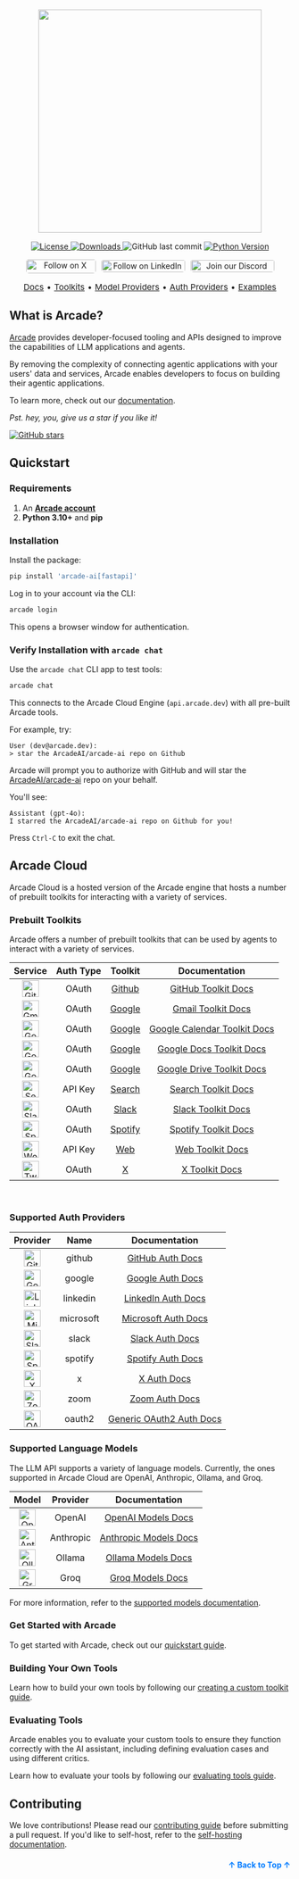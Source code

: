 <h3 align="center">
  <a name="readme-top"></a>
  <img
    src="https://docs.arcade.dev/images/logo/arcade-ai-logo.png"
    style="width: 400px;"
  >
</h3>
<div align="center">
    <a href="https://github.com/arcadeai/arcade-ai/blob/main/LICENSE">
  <img src="https://img.shields.io/badge/License-MIT-yellow.svg" alt="License">
</a>
    <a href="https://pepy.tech/project/arcade-ai">
  <img src="https://static.pepy.tech/badge/arcade-ai" alt="Downloads">
</a>
  <img src="https://img.shields.io/github/last-commit/ArcadeAI/arcade-ai" alt="GitHub last commit">
</a>
<a href="https://img.shields.io/pypi/pyversions/arcade-ai">
  <img src="https://img.shields.io/pypi/pyversions/arcade-ai" alt="Python Version">
</a>
</div>
<div>
  <p align="center" style="display: flex; justify-content: center; gap: 10px;">
    <a href="https://x.com/TryArcade">
      <img src="https://img.shields.io/badge/Follow%20on%20X-000000?style=for-the-badge&logo=x&logoColor=white" alt="Follow on X" style="width: 125px;height: 25px; padding-top: .8px; border-radius: 5px;" />
    </a>
    <a href="https://www.linkedin.com/company/arcade-ai" >
      <img src="https://img.shields.io/badge/Follow%20on%20LinkedIn-0077B5?style=for-the-badge&logo=linkedin&logoColor=white" alt="Follow on LinkedIn" style="width: 150px; padding-top: 1.5px;height: 22px; border-radius: 5px;" />
    </a>
    <a href="https://discord.com/invite/GUZEMpEZ9p">
      <img src="https://img.shields.io/badge/Join%20our%20Discord-5865F2?style=for-the-badge&logo=discord&logoColor=white" alt="Join our Discord" style="width: 150px; padding-top: 1.5px; height: 22px; border-radius: 5px;" />
    </a>
  </p>
</div>

<p align="center" style="display: flex; justify-content: center; gap: 5px; font-size: 15px;">
    <a href="https://docs.arcade.dev/home" target="_blank">Docs</a> •
    <a href="https://docs.arcade.dev/toolkits" target="_blank">Toolkits</a> •
    <a href="https://docs.arcade.dev/supported-models" target="_blank">Model Providers</a> •
    <a href="https://docs.arcade.dev/auth-providers" target="_blank">Auth Providers</a> •
    <a href="https://github.com/ArcadeAI/arcade-ai/tree/main/examples" target="_blank">Examples</a>

## What is Arcade?

[Arcade](https://arcade.dev?ref=github) provides developer-focused tooling and APIs designed to improve the capabilities of LLM applications and agents.

By removing the complexity of connecting agentic applications with your users' data and services, Arcade enables developers to focus on building their agentic applications.

To learn more, check out our [documentation](https://docs.arcade.dev/home).

_Pst. hey, you, give us a star if you like it!_

<a href="https://github.com/ArcadeAI/arcade-ai">
  <img src="https://img.shields.io/github/stars/ArcadeAI/arcade-ai.svg?style=social&label=Star&maxAge=2592000" alt="GitHub stars">
</a>

## Quickstart

### Requirements

1. An **[Arcade account]([https://arcade-ai.typeform.com/early-access](https://account.arcade.dev/registerOrRedirect?return_to=https%3A%2F%2Fapi.arcade.dev%2Fdashboard&new_user_return_to=https%3A%2F%2Fapi.arcade.dev%2Fdashboard%2Fwelcome))**
2. **Python 3.10+** and **pip**

### Installation

Install the package:

```bash
pip install 'arcade-ai[fastapi]'
```

Log in to your account via the CLI:

```bash
arcade login
```

This opens a browser window for authentication.

### Verify Installation with `arcade chat`

Use the `arcade chat` CLI app to test tools:

```bash
arcade chat
```

This connects to the Arcade Cloud Engine (`api.arcade.dev`) with all pre-built Arcade tools.

For example, try:

```text
User (dev@arcade.dev):
> star the ArcadeAI/arcade-ai repo on Github
```

Arcade will prompt you to authorize with GitHub and will star the [ArcadeAI/arcade-ai](https://github.com/ArcadeAI/arcade-ai) repo on your behalf.

You'll see:

```text
Assistant (gpt-4o):
I starred the ArcadeAI/arcade-ai repo on Github for you!
```

Press `Ctrl-C` to exit the chat.

## Arcade Cloud

Arcade Cloud is a hosted version of the Arcade engine that hosts a number of prebuilt toolkits for interacting with a variety of services.

### Prebuilt Toolkits

Arcade offers a number of prebuilt toolkits that can be used by agents to interact with a variety of services.

<table>
  <thead>
    <tr>
      <th style="text-align: center;">Service</th>
      <th style="text-align: center;">Auth Type</th>
      <th style="text-align: center;">Toolkit</th>
      <th style="text-align: center;">Documentation</th>
    </tr>
  </thead>
  <tbody>
    <tr>
      <td style="text-align: center;"><img src="https://docs.arcade.dev/images/icons/github.png" alt="GitHub" width="30" /></td>
      <td style="text-align: center;">OAuth</td>
      <td style="text-align: center;"><a href="https://github.com/ArcadeAI/arcade-ai/tree/main/toolkits/github">Github</a></td>
      <td style="text-align: center;"><a href="https://docs.arcade.dev/toolkits/development/github/github">GitHub Toolkit Docs</a></td>
    </tr>
    <tr>
      <td style="text-align: center;"><img src="https://docs.arcade.dev/images/icons/gmail.png" alt="Gmail" width="30" /></td>
      <td style="text-align: center;">OAuth</td>
      <td style="text-align: center;"><a href="https://github.com/ArcadeAI/arcade-ai/tree/main/toolkits/google/arcade_google/tools/gmail">Google</a></td>
      <td style="text-align: center;"><a href="https://docs.arcade.dev/toolkits/productivity/google/gmail">Gmail Toolkit Docs</a></td>
    </tr>
    <tr>
      <td style="text-align: center;"><img src="https://docs.arcade.dev/images/icons/google_calendar.png" alt="Google Calendar" width="30" /></td>
      <td style="text-align: center;">OAuth</td>
      <td style="text-align: center;"><a href="https://github.com/ArcadeAI/arcade-ai/tree/main/toolkits/google/arcade_google/tools/calendar">Google</a></td>
      <td style="text-align: center;"><a href="https://docs.arcade.dev/toolkits/productivity/google/calendar">Google Calendar Toolkit Docs</a></td>
    </tr>
    <tr>
      <td style="text-align: center;"><img src="https://docs.arcade.dev/images/icons/google_docs.png" alt="Google Docs" width="30" /></td>
      <td style="text-align: center;">OAuth</td>
      <td style="text-align: center;"><a href="https://github.com/ArcadeAI/arcade-ai/tree/main/toolkits/google/arcade_google/tools/docs">Google</a></td>
      <td style="text-align: center;"><a href="https://docs.arcade.dev/toolkits/productivity/google/docs">Google Docs Toolkit Docs</a></td>
    </tr>
    <tr>
      <td style="text-align: center;"><img src="https://docs.arcade.dev/images/icons/google_drive.png" alt="Google Drive" width="30" /></td>
      <td style="text-align: center;">OAuth</td>
      <td style="text-align: center;"><a href="https://github.com/ArcadeAI/arcade-ai/tree/main/toolkits/google/arcade_google/tools/drive">Google</a></td>
      <td style="text-align: center;"><a href="https://docs.arcade.dev/toolkits/productivity/google/drive">Google Drive Toolkit Docs</a></td>
    </tr>
    <tr>
      <td style="text-align: center;"><img src="https://docs.arcade.dev/images/icons/serpapi.png" alt="Search" width="30" /></td>
      <td style="text-align: center;">API Key</td>
      <td style="text-align: center;"><a href="https://github.com/ArcadeAI/arcade-ai/tree/main/toolkits/search">Search</a></td>
      <td style="text-align: center;"><a href="https://docs.arcade.dev/toolkits/development/search">Search Toolkit Docs</a></td>
    </tr>
    <tr>
      <td style="text-align: center;"><img src="https://docs.arcade.dev/images/icons/slack.png" alt="Slack" width="30" /></td>
      <td style="text-align: center;">OAuth</td>
      <td style="text-align: center;"><a href="https://github.com/ArcadeAI/arcade-ai/tree/main/toolkits/slack">Slack</a></td>
      <td style="text-align: center;"><a href="https://docs.arcade.dev/toolkits/social-communication/slack">Slack Toolkit Docs</a></td>
    </tr>
    <tr>
      <td style="text-align: center;"><img src="https://docs.arcade.dev/images/icons/spotify.png" alt="Spotify" width="30" /></td>
      <td style="text-align: center;">OAuth</td>
      <td style="text-align: center;"><a href="https://github.com/ArcadeAI/arcade-ai/tree/main/toolkits/spotify">Spotify</a></td>
      <td style="text-align: center;"><a href="https://docs.arcade.dev/toolkits/entertainment/spotify">Spotify Toolkit Docs</a></td>
    </tr>
    <tr>
      <td style="text-align: center;"><img src="https://docs.arcade.dev/images/icons/web.png" alt="Web" width="30" /></td>
      <td style="text-align: center;">API Key</td>
      <td style="text-align: center;"><a href="https://github.com/ArcadeAI/arcade-ai/tree/main/toolkits/web">Web</a></td>
      <td style="text-align: center;"><a href="https://docs.arcade.dev/toolkits/development/web/web">Web Toolkit Docs</a></td>
    </tr>
    <tr>
      <td style="text-align: center;"><img src="https://docs.arcade.dev/images/icons/twitter.png" alt="Twitter" width="30" /></td>
      <td style="text-align: center;">OAuth</td>
      <td style="text-align: center;"><a href="https://github.com/ArcadeAI/arcade-ai/tree/main/toolkits/x">X</a></td>
      <td style="text-align: center;"><a href="https://docs.arcade.dev/toolkits/social-communication/x">X Toolkit Docs</a></td>
    </tr>
  </tbody>
</table>

<br>

### Supported Auth Providers

<table>
  <thead>
    <tr>
      <th style="text-align: center;">Provider</th>
      <th style="text-align: center;">Name</th>
      <th style="text-align: center;">Documentation</th>
    </tr>
  </thead>
  <tbody>
    <tr>
      <td style="text-align: center;"><img src="https://docs.arcade.dev/images/icons/github.png" alt="GitHub" width="30" /></td>
      <td style="text-align: center;">github</td>
      <td style="text-align: center;"><a href="https://docs.arcade.dev/home/auth-providers/github">GitHub Auth Docs</a></td>
    </tr>
    <tr>
      <td style="text-align: center;"><img src="https://docs.arcade.dev/images/icons/google.png" alt="Google" width="30" /></td>
      <td style="text-align: center;">google</td>
      <td style="text-align: center;"><a href="https://docs.arcade.dev/home/auth-providers/google">Google Auth Docs</a></td>
    </tr>
    <tr>
      <td style="text-align: center;"><img src="https://docs.arcade.dev/images/icons/linkedin.png" alt="LinkedIn" width="30" /></td>
      <td style="text-align: center;">linkedin</td>
      <td style="text-align: center;"><a href="https://docs.arcade.dev/home/auth-providers/linkedin">LinkedIn Auth Docs</a></td>
    </tr>
    <tr>
      <td style="text-align: center;"><img src="https://docs.arcade.dev/images/icons/msft.png" alt="Microsoft" width="30" /></td>
      <td style="text-align: center;">microsoft</td>
      <td style="text-align: center;"><a href="https://docs.arcade.dev/home/auth-providers/microsoft">Microsoft Auth Docs</a></td>
    </tr>
    <tr>
      <td style="text-align: center;"><img src="https://docs.arcade.dev/images/icons/slack.png" alt="Slack" width="30" /></td>
      <td style="text-align: center;">slack</td>
      <td style="text-align: center;"><a href="https://docs.arcade.dev/home/auth-providers/slack">Slack Auth Docs</a></td>
    </tr>
    <tr>
      <td style="text-align: center;"><img src="https://docs.arcade.dev/images/icons/spotify.png" alt="Spotify" width="30" /></td>
      <td style="text-align: center;">spotify</td>
      <td style="text-align: center;"><a href="https://docs.arcade.dev/home/auth-providers/spotify">Spotify Auth Docs</a></td>
    </tr>
    <tr>
      <td style="text-align: center;"><img src="https://docs.arcade.dev/images/icons/twitter.png" alt="X" width="30" /></td>
      <td style="text-align: center;">x</td>
      <td style="text-align: center;"><a href="https://docs.arcade.dev/home/auth-providers/x">X Auth Docs</a></td>
    </tr>
    <tr>
      <td style="text-align: center;"><img src="https://docs.arcade.dev/images/icons/zoom.png" alt="Zoom" width="30" /></td>
      <td style="text-align: center;">zoom</td>
      <td style="text-align: center;"><a href="https://docs.arcade.dev/home/auth-providers/zoom">Zoom Auth Docs</a></td>
    </tr>
    <tr>
      <td style="text-align: center;"><img src="https://docs.arcade.dev/images/icons/oauth2.png" alt="OAuth 2.0" width="30" /></td>
      <td style="text-align: center;">oauth2</td>
      <td style="text-align: center;"><a href="https://docs.arcade.dev/home/auth-providers/oauth2">Generic OAuth2 Auth Docs</a></td>
    </tr>
  </tbody>
</table>

### Supported Language Models

The LLM API supports a variety of language models. Currently, the ones supported in Arcade Cloud are OpenAI, Anthropic, Ollama, and Groq.

<table>
  <thead>
    <tr>
      <th style="text-align: center;">Model</th>
      <th style="text-align: center;">Provider</th>
      <th style="text-align: center;">Documentation</th>
    </tr>
  </thead>
  <tbody>
    <tr>
      <td style="text-align: center;">
        <img src="https://docs.arcade.dev/images/icons/openai.png" alt="OpenAI" width="30" height="30" />
      </td>
      <td style="text-align: center;">OpenAI</td>
      <td style="text-align: center;">
        <a href="https://docs.arcade.dev/home/supported-models/openai">OpenAI Models Docs</a>
      </td>
    </tr>
    <tr>
      <td style="text-align: center;">
        <img src="https://docs.arcade.dev/images/icons/anthropic.png" alt="Anthropic" width="30" height="30" />
      </td>
      <td style="text-align: center;">Anthropic</td>
      <td style="text-align: center;">
        <a href="https://docs.arcade.dev/home/supported-models/anthropic">Anthropic Models Docs</a>
      </td>
    </tr>
    <tr>
      <td style="text-align: center;">
        <img src="https://docs.arcade.dev/images/icons/ollama.png" alt="Ollama" width="30" height="30" />
      </td>
      <td style="text-align: center;">Ollama</td>
      <td style="text-align: center;">
        <a href="https://docs.arcade.dev/home/supported-models/ollama">Ollama Models Docs</a>
      </td>
    </tr>
    <tr>
      <td style="text-align: center;">
        <img src="https://docs.arcade.dev/images/icons/groq.png" alt="Groq" width="30" height="30" />
      </td>
      <td style="text-align: center;">Groq</td>
      <td style="text-align: center;">
        <a href="https://docs.arcade.dev/home/supported-models/groq">Groq Models Docs</a>
      </td>
    </tr>
  </tbody>
</table>

For more information, refer to the [supported models documentation](https://docs.arcade.dev/home/supported-models).

### Get Started with Arcade

To get started with Arcade, check out our [quickstart guide](https://docs.arcade.dev/home/quickstart).

### Building Your Own Tools

Learn how to build your own tools by following our [creating a custom toolkit guide](https://docs.arcade.dev/home/build-tools/create-a-toolkit).

### Evaluating Tools

Arcade enables you to evaluate your custom tools to ensure they function correctly with the AI assistant, including defining evaluation cases and using different critics.

Learn how to evaluate your tools by following our [evaluating tools guide](https://docs.arcade.dev/home/evaluate-tools/create-an-evaluation-suite).

## Contributing

We love contributions! Please read our [contributing guide](CONTRIBUTING.md) before submitting a pull request. If you'd like to self-host, refer to the [self-hosting documentation](https://docs.arcade.dev/home/install/overview).

<p align="right" style="font-size: 14px; color: #555; margin-top: 20px;">
    <a href="#readme-top" style="text-decoration: none; color: #007bff; font-weight: bold;">
        ↑ Back to Top ↑
    </a>
</p>
